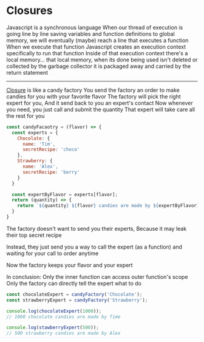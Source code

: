 # Closures

Javascript is a synchronous language
When our thread of execution is going line by line saving variables and function definitions to global memory, we will eventually  (maybe) reach a line that executes a function
When we execute that function Javascript creates an execution context specifically to run that function
Inside of that execution context there's a local memory... that local memory, when its done being used isn't deleted or collected by the garbage collector it is packaged away and carried by the return statement



----

[Closure](https://dev.to/papercoding22/how-to-explain-javascript-closure-to-a-5-years-old-kid-4d6n) is like a candy factory
You send the factory an order to make candies for you with your favorite flavor
The factory will pick the right expert for you,
And it send back to you an expert's contact
Now whenever you need, you just call and submit the quantity
That expert will take care all the rest for you

```js
const candyFacaotry = (flavor) => {
  const experts = {
    Chocolate: {
      name: 'Tim',
      secretRecipe: 'choco'
    },
    Strawberry: {
      name: 'Alex',
      secretRecipe: 'berry'
    }
  }

  const expertByFlavor = experts[flavor];
  return (quantity) => {
    return `${quantity} ${flavor} candies are made by ${expertByFlavor}.`
  }
}
```

The factory doesn't want to send you their experts,
Because it may leak their top secret recipe

Instead, they just send you a way to call the expert (as a function)
and waiting for your call to order anytime

Now the factory keeps your flavor and your expert

In conclusion:
Only the inner function can access outer function's scope
Only the factory can directly tell the expert what to do

```js
const chocolateExpert = candyFactory('Chocolate');
const strawberryExpert = candyFactory('Strawberry');

console.log(chocolateExpert(1000));
// 1000 chocolate candies are made by Time

console.log(stawberryExpert(500));
// 500 strawberry candies are made by Alex
```
